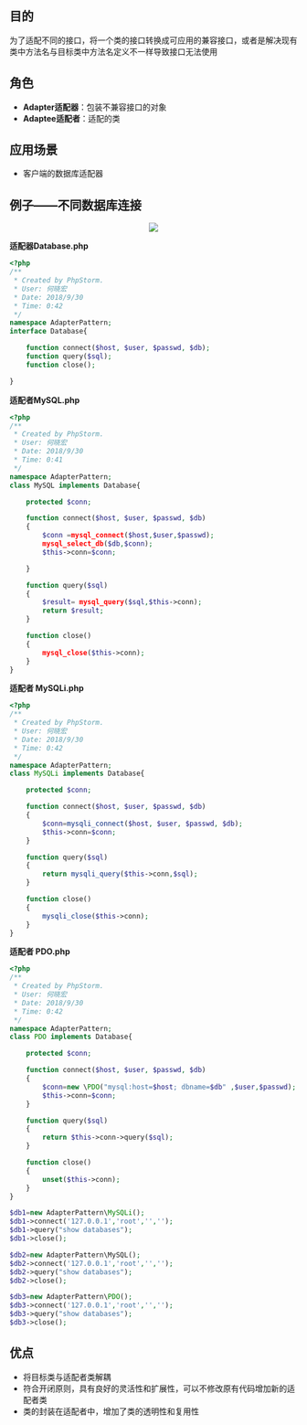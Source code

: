 ﻿## 目的
为了适配不同的接口，将一个类的接口转换成可应用的兼容接口，或者是解决现有类中方法名与目标类中方法名定义不一样导致接口无法使用

## 角色
- **Adapter适配器**：包装不兼容接口的对象
- **Adaptee适配者**：适配的类
 
 
## 应用场景
- 客户端的数据库适配器

## 例子——不同数据库连接
<div align=center width=30>
<img src=https://img-blog.csdn.net/20180930012211986?/text/aHR0cHM6Ly9ibG9nLmNzZG4ubmV0L3NodXhuaHM=/font/5a6L5L2T/fontsize/400/fill/I0JBQkFCMA==/dissolve/70>
</div>

**适配器Database.php**
```php
<?php
/**
 * Created by PhpStorm.
 * User: 何晓宏
 * Date: 2018/9/30
 * Time: 0:42
 */
namespace AdapterPattern;
interface Database{

    function connect($host, $user, $passwd, $db);
    function query($sql);
    function close();

}
```

**适配者MySQL.php**
```php
<?php
/**
 * Created by PhpStorm.
 * User: 何晓宏
 * Date: 2018/9/30
 * Time: 0:41
 */
namespace AdapterPattern;
class MySQL implements Database{

    protected $conn;

    function connect($host, $user, $passwd, $db)
    {
        $conn =mysql_connect($host,$user,$passwd);
        mysql_select_db($db,$conn);
        $this->conn=$conn;

    }

    function query($sql)
    {
        $result= mysql_query($sql,$this->conn);
        return $result;
    }

    function close()
    {
        mysql_close($this->conn);
    }
}
```
**适配者 MySQLi.php**
```php
<?php
/**
 * Created by PhpStorm.
 * User: 何晓宏
 * Date: 2018/9/30
 * Time: 0:42
 */
namespace AdapterPattern;
class MySQLi implements Database{

    protected $conn;

    function connect($host, $user, $passwd, $db)
    {
        $conn=mysqli_connect($host, $user, $passwd, $db);
        $this->conn=$conn;
    }

    function query($sql)
    {
        return mysqli_query($this->conn,$sql);
    }

    function close()
    {
        mysqli_close($this->conn);
    }
}


```
**适配者 PDO.php**
```php
<?php
/**
 * Created by PhpStorm.
 * User: 何晓宏
 * Date: 2018/9/30
 * Time: 0:42
 */
namespace AdapterPattern;
class PDO implements Database{

    protected $conn;

    function connect($host, $user, $passwd, $db)
    {
        $conn=new \PDO("mysql:host=$host; dbname=$db" ,$user,$passwd);
        $this->conn=$conn;
    }

    function query($sql)
    {
        return $this->conn->query($sql);
    }

    function close()
    {
        unset($this->conn);
    }
}
```
   
   ```php
   $db1=new AdapterPattern\MySQLi();
$db1->connect('127.0.0.1','root','','');
$db1->query("show databases");
$db1->close();

$db2=new AdapterPattern\MySQL();
$db2->connect('127.0.0.1','root','','');
$db2->query("show databases");
$db2->close();

$db3=new AdapterPattern\PDO();
$db3->connect('127.0.0.1','root','','');
$db3->query("show databases");
$db3->close();
   ```

## 优点
- 将目标类与适配者类解耦
- 符合开闭原则，具有良好的灵活性和扩展性，可以不修改原有代码增加新的适配者类
- 类的封装在适配者中，增加了类的透明性和复用性


